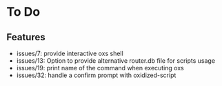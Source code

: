 # To Do

## Features

- issues/7: provide interactive oxs shell
- issues/13: Option to provide alternative router.db file for scripts usage
- issues/19: print name of the command when executing oxs
- issues/32: handle a confirm prompt with oxidized-script